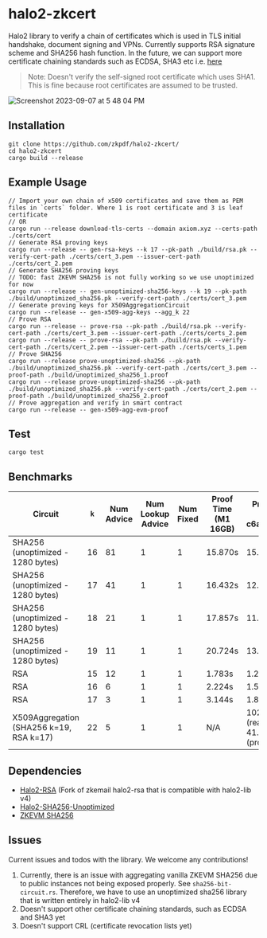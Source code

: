 # halo2-zkcert

Halo2 library to verify a chain of certificates which is used in TLS initial handshake, document signing and VPNs. Currently supports RSA signature scheme and SHA256 hash function. In the future, we can support more certificate chaining standards such as ECDSA, SHA3 etc i.e. [here](https://github.com/rusticata/x509-parser/blob/master/src/verify.rs)

> Note: Doesn't verify the self-signed root certificate which uses SHA1. This is fine because root certificates are assumed to be trusted.

![Screenshot 2023-09-07 at 5 48 04 PM](https://github.com/zkpdf/halo2-zkcert-experimental/assets/73331595/2e85c099-54e9-49fa-969c-15b3b99f06c7)

## Installation
```
git clone https://github.com/zkpdf/halo2-zkcert/
cd halo2-zkcert
cargo build --release
```

## Example Usage
```
// Import your own chain of x509 certificates and save them as PEM files in `certs` folder. Where 1 is root certificate and 3 is leaf certificate
// OR
cargo run --release download-tls-certs --domain axiom.xyz --certs-path ./certs/cert
// Generate RSA proving keys
cargo run --release -- gen-rsa-keys --k 17 --pk-path ./build/rsa.pk --verify-cert-path ./certs/cert_3.pem --issuer-cert-path ./certs/cert_2.pem
// Generate SHA256 proving keys
// TODO: fast ZKEVM SHA256 is not fully working so we use unoptimized for now
cargo run --release -- gen-unoptimized-sha256-keys --k 19 --pk-path ./build/unoptimized_sha256.pk --verify-cert-path ./certs/cert_3.pem
// Generate proving keys for X509AggregationCircuit
cargo run --release -- gen-x509-agg-keys --agg_k 22
// Prove RSA
cargo run --release -- prove-rsa --pk-path ./build/rsa.pk --verify-cert-path ./certs/cert_3.pem --issuer-cert-path ./certs/certs_2.pem
cargo run --release -- prove-rsa --pk-path ./build/rsa.pk --verify-cert-path ./certs/cert_2.pem --issuer-cert-path ./certs/certs_1.pem
// Prove SHA256
cargo run --release prove-unoptimized-sha256 --pk-path ./build/unoptimized_sha256.pk --verify-cert-path ./certs/cert_3.pem --proof-path ./build/unoptimized_sha256_1.proof
cargo run --release prove-unoptimized-sha256 --pk-path ./build/unoptimized_sha256.pk --verify-cert-path ./certs/cert_2.pem --proof-path ./build/unoptimized_sha256_2.proof
// Prove aggregation and verify in smart contract
cargo run --release -- gen-x509-agg-evm-proof
```

## Test
```
cargo test
```

## Benchmarks
| Circuit                          | `k` | Num Advice | Num Lookup Advice | Num Fixed | Proof Time (M1 16GB)  | Proof Time (EC2 c6a.48xlarge) |
| ---------------------------------| --- | ---------- | ----------------- | --------- | --------------------- | ----------------------------- |
| SHA256 (unoptimized - 1280 bytes)| 16  | 81         | 1                 | 1         | 15.870s               | 15.947s                       |
| SHA256 (unoptimized - 1280 bytes)| 17  | 41         | 1                 | 1         | 16.432s               | 12.617s                       |
| SHA256 (unoptimized - 1280 bytes)| 18  | 21         | 1                 | 1         | 17.857s               | 11.771s                       |
| SHA256 (unoptimized - 1280 bytes)| 19  | 11         | 1                 | 1         | 20.724s               | 13.406s                       |
| RSA                              | 15  | 12         | 1                 | 1         | 1.783s                | 1.245s                        |
| RSA                              | 16  | 6          | 1                 | 1         | 2.224s                | 1.509s                        |
| RSA                              | 17  | 3          | 1                 | 1         | 3.144s                | 1.813s                        |
| X509Aggregation (SHA256 k=19, RSA k=17) | 22  | 5          | 1                 | 1  | N/A | 102.088s (reading pk) + 41.653s (proof gen)     |

## Dependencies
- [Halo2-RSA](https://github.com/zkpdf/halo2-rsa) (Fork of zkemail halo2-rsa that is compatible with halo2-lib v4)
- [Halo2-SHA256-Unoptimized](https://github.com/zkpdf/halo2-sha256-unoptimized/)
- [ZKEVM SHA256](https://github.com/axiom-crypto/halo2-lib/tree/feat/zkevm-sha256/hashes/zkevm/src/sha256)

## Issues
Current issues and todos with the library. We welcome any contributions!
1. Currently, there is an issue with aggregating vanilla ZKEVM SHA256 due to public instances not being exposed properly. See `sha256-bit-circuit.rs`. Therefore, we have to use an unoptimized sha256 library that is written entirely in halo2-lib v4
2. Doesn't support other certificate chaining standards, such as ECDSA and SHA3 yet
3. Doesn't support CRL (certificate revocation lists yet)